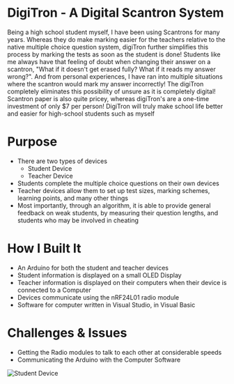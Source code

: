 # DigiTron - A Digital Scantron System
Being a high school student myself, I have been using Scantrons for many years. Whereas they do make marking easier for the teachers relative to the native multiple choice question system, digiTron further simplifies this process by marking the tests as soon as the student is done! Students like me always have that feeling of doubt when changing their answer on a scantron, "What if it doesn't get erased fully? What if it reads my answer wrong?". And from personal experiences, I have ran into multiple situations where the scantron would mark my answer incorrectly! The digiTron completely eliminates this possibility of unsure as it is completely digital! Scantron paper is also quite pricey, whereas digiTron's are a one-time investment of only $7 per person! DigiTron will truly make school life better and easier for high-school students such as myself



# Purpose
* There are two types of devices
    * Student Device
    * Teacher Device
* Students complete the multiple choice questions on their own devices
* Teacher devices allow them to set up test sizes, marking schemes, learning points, and many other things
* Most importantly, through an algorithm, it is able to provide general feedback on weak students, by measuring their question lengths, and students who may be involved in cheating

# How I Built It
* An Arduino for both the student and teacher devices
* Student information is displayed on a small OLED Display
* Teacher information is displayed on their computers when their device is connected to a Computer
* Devices communicate using the nRF24L01 radio module
* Software for computer written in Visual Studio, in Visual Basic

# Challenges & Issues
* Getting the Radio modules to talk to each other at considerable speeds
* Communicating the Arduino with the Computer Software

![Student Device](Images/StudentDevice.png)
